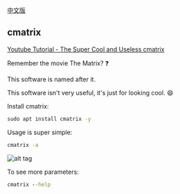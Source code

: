 [中文版](README.md)

## cmatrix

[Youtube Tutorial - The Super Cool and Useless cmatrix](https://youtu.be/Db0Lz909LNE)

Remember the movie The Matrix? :question:

This software is named after it.

This software isn't very useful, it's just for looking cool. :smile:

Install cmatrix:

```cmd
sudo apt install cmatrix -y
```

Usage is super simple:

```cmd
cmatrix -a
```

![alt tag](https://i.imgur.com/89KIGdE.png)

To see more parameters:

```cmd
cmatrix --help
